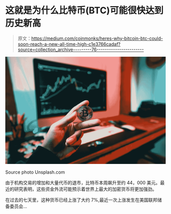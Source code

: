 # 这就是为什么比特币(BTC)可能很快达到历史新高

> 原文：<https://medium.com/coinmonks/heres-why-bitcoin-btc-could-soon-reach-a-new-all-time-high-c1e3766cadaf?source=collection_archive---------76----------------------->

![](img/5ea826dcc3264068c1d4674e143b2f5a.png)

Source photo Unsplash.com

由于机构交易的增加和大量代币的退市，比特币本周飙升至约 44，000 美元。最近的研究表明，这些资金外流可能预示着世界上最大的加密货币将更加强劲。

在过去的七天里，这种货币已经上涨了大约 7%,最近一次上涨发生在美国联邦储备委员会…